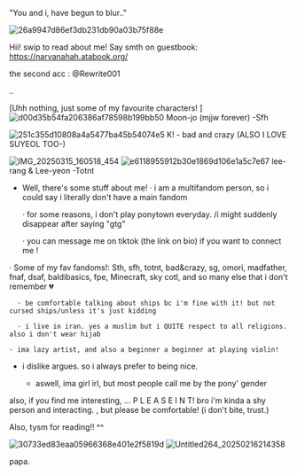 
  
  "You and i, have begun to blur.."
  
![26a9947d86ef3db231db90a03b75f88e](https://github.com/user-attachments/assets/625d2777-fbc1-4e80-90fa-3d68e97989e0)



Hii! swip to read about me! 
 Say smth on guestbook: https://narvanahah.atabook.org/

the second acc : @Rewrite001

..



[Uhh nothing, just some of my favourite characters! ]
![d00d35b54fa206386af78598b199bb50](https://github.com/user-attachments/assets/12bb8d5e-3f49-45b8-947c-a9b83c06ce16)
Moon-jo (mjjw forever) -Sfh

![251c355d10808a4a5477ba45b54074e5](https://github.com/user-attachments/assets/90618ac3-2a00-4fef-8a11-a587207efe65)
K! - bad and crazy (ALSO I LOVE SUYEOL TOO-)

![IMG_20250315_160518_454](https://github.com/user-attachments/assets/f86c3408-0ef5-44af-a9c9-a03028b63f50)
![e6118955912b30e1869d106e1a5c7e67](https://github.com/user-attachments/assets/10160b26-3d7d-464e-b071-e32405bd7093)
lee-rang & Lee-yeon  -Totnt

  * Well, there's some stuff about me!
    · i am a multifandom person, so i could say i literally don't have a main fandom
    
     · for some reasons, i don't play ponytown everyday. /i might suddenly disappear after saying "gtg"
    
    · you can message me on tiktok (the link on bio) if you want to connect me !
    
  · Some of my fav fandoms!: Sth, sfh, totnt, bad&crazy, sg, omori, madfather, fnaf, dsaf, baldibasics, fpe,
      Minecraft, sky cotl, and so many else that i don't remember 💔

      · be comfortable talking about ships bc i'm fine with it! but not cursed ships/unless it's just kidding 

      · i live in iran. yes a muslim but i QUITE respect to all religions. also i don't wear hijab

    · ima lazy artist, and also a beginner a beginner at playing violin!
- i dislike argues. so i always prefer to being nice.

  - aswell, ima girl irl, but most people call me by the pony' gender

 also, if you find me interesting, ... P L E A S E  I N T! bro i'm kinda a shy person and interacting.
   , but please be comfortable! (i don't bite, trust.)

 Also, tysm for reading!! ^^

 ![30733ed83eaa05966368e401e2f5819d](https://github.com/user-attachments/assets/f49d8e40-826e-4998-9ece-89add1225029)
![Untitled264_20250216214358](https://github.com/user-attachments/assets/49542903-702d-4d99-be39-138ec61f433d)

   papa.
